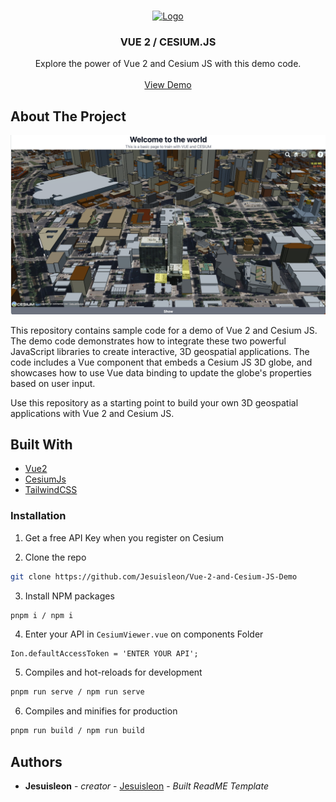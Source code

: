 <br/>
<p align="center">
  <a href="https://github.com/Jesuisleon/Vue-2-and-Cesium-JS-Demo">
    <img src="https://images.prismic.io/cesium/d8282fb7-4939-4a71-a4e2-08005792e788_cesium-logo-globe.jpg?auto=compress,format&rect=0,9,1172,612&w=1200&h=627" alt="Logo" width="400" height="200">
  </a>

  <h3 align="center">VUE 2 / CESIUM.JS</h3>

  <p align="center">
    Explore the power of Vue 2 and Cesium JS with this demo code.
    <br/>
    <br/>
    <a href="https://vue-2-and-cesium-js-demo.vercel.app/">View Demo</a>
  </p>
</p>



## About The Project

![Screen Shot](src/assets/screenshot.png)

This repository contains sample code for a demo of Vue 2 and Cesium JS. 
The demo code demonstrates how to integrate these two powerful JavaScript libraries to create interactive, 3D geospatial applications. The code includes a Vue component that embeds a Cesium JS 3D globe, and showcases how to use Vue data binding to update the globe's properties based on user input. 

Use this repository as a starting point to build your own 3D geospatial applications with Vue 2 and Cesium JS.

## Built With

* [Vue2](https://v2.vuejs.org/)
* [CesiumJs](https://cesium.com/)
* [TailwindCSS](https://tailwindcss.com/)


### Installation

1. Get a free API Key when you register on Cesium

2. Clone the repo

```sh
git clone https://github.com/Jesuisleon/Vue-2-and-Cesium-JS-Demo
```

3. Install NPM packages

```sh
pnpm i / npm i
```

4. Enter your API in `CesiumViewer.vue` on components Folder

```JS
Ion.defaultAccessToken = 'ENTER YOUR API';
```

5. Compiles and hot-reloads for development

```sh
pnpm run serve / npm run serve
```

6. Compiles and minifies for production 

```sh
pnpm run build / npm run build
```

## Authors

* **Jesuisleon** - *creator* - [Jesuisleon](https://github.com/Jesuisleon) - *Built ReadME Template*

